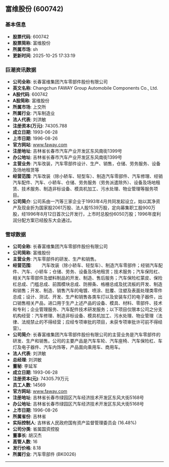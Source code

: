 ## 富维股份 (600742)

### 基本信息

- **股票代码**: 600742
- **股票简称**: 富维股份
- **所属市场**: sh
- **更新时间**: 2025-10-25 17:33:19

### 巨潮资讯数据

- **公司全称**: 长春富维集团汽车零部件股份有限公司
- **英文名称**: Changchun FAWAY Group Automobile Components Co., Ltd.
- **A股代码**: 600742
- **A股简称**: 富维股份
- **所属市场**: 上交所
- **所属行业**: 汽车制造业
- **法人代表**: 刘洪敏
- **注册资本(万元)**: 74305.788
- **成立日期**: 1993-06-28
- **上市日期**: 1996-08-26
- **官方网站**: www.faway.com
- **注册地址**: 吉林省长春市汽车产业开发区东风南街1399号
- **办公地址**: 吉林省长春市汽车产业开发区东风南街1399号
- **主营业务**: 汽车改装，汽车零部件设计、生产、销售，仓储、劳务服务、设备及场地租赁等
- **经营范围**: 汽车改装（除小轿车、轻型车）、制造汽车零部件、汽车修理、经销汽车配件、汽车、小轿车、仓储、劳务服务（劳务派遣除外）、设备及场地租赁、技术服务、制造非标设备、模具机加工、污水处理、物业管理等服务项目。
- **公司简介**: 公司系由一汽等三家企业于1993年4月共同发起设立，始以其净资产及现金折为国家股2061万股、法人股1539万股，定向募集职工股900万股，经1996年8月12日首次公开发行，上市时总股份6050万股；1996年度利润分配方案已经股东大会通过。

### 雪球数据

- **公司全称**: 长春富维集团汽车零部件股份有限公司
- **公司简称**: 富维股份
- **主营业务**: 汽车零部件的研发、生产和销售。
- **经营范围**: 　　汽车改装（除小轿车、轻型车）、制造汽车零部件；经销汽车配件、汽车、小轿车；仓储、劳务、设备及场地租赁；技术服务；汽车保险杠、相关汽车零部件及塑料制品的开发、制造、售后服务；汽车保险杠蒙皮、保险杠总成、门槛总成、前围模块总成、防擦条、格栅总成及扰流板的开发、制造和销售；开发、制造、销售汽车的电镀、喷涂、批覆、注塑及表面处理类零件总成；设计、测试、开发、生产和销售各类车灯以及安装车灯的电子器件，出口销售相关产品，进口用于生产上述产品的设备、模具、材料、零部件、技术和专利；企业管理服务、汽车配件技术研发服务；以下项目仅限本公司之分支机构经营：汽车修理、制造非标设备、模具机加工、污水处理、物业管理（法律、法规禁止的不得经营；应经专项审批的项目，未获专项审批许可前不得经营）。
- **公司简介**: 长春富维集团汽车零部件股份有限公司的主营业务是汽车零部件的研发、生产和销售。公司的主要产品是汽车车轮、汽车座椅、汽车保险杠、车灯及电子器件、汽车内饰等，产品面向乘用车、商用车。
- **法人代表**: 刘洪敏
- **总经理**: 刘洪敏
- **董秘**: 李延军
- **成立日期**: 1993-06-28
- **注册资本(元)**: 74305.79万元
- **员工人数**: 14569
- **官方网站**: www.faway.com
- **注册地址**: 吉林省长春市绿园区汽车经济技术开发区东风大街5168号
- **办公地址**: 吉林省长春市绿园区汽车经济技术开发区东风大街5168号
- **上市日期**: 1996-08-26
- **所属省份**: 吉林省
- **实际控制人**: 吉林省人民政府国有资产监督管理委员会 (16.48%)
- **公司分类**: 省属国资控股
- **董事长**: 胡汉杰
- **高管人数**: 16
- **发行价格**: 8.18
- **所属行业**: 汽车零部件 (BK0026)

---
